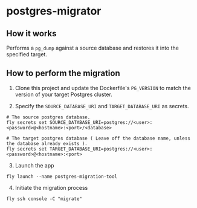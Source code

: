 # postgres-migrator

## How it works

Performs a `pg_dump` against a source database and restores it into the specified target.


## How to perform the migration

1. Clone this project and update the Dockerfile's `PG_VERSION` to match the version of your target Postgres cluster.

2. Specify the `SOURCE_DATABASE_URI` and `TARGET_DATABASE_URI` as secrets.
```shell
# The source postgres database.
fly secrets set SOURCE_DATABASE_URI=postgres://<user>:<password>@<hostname>:<port>/<database>

# The target postgres database ( Leave off the database name, unless the database already exists ).
fly secrets set TARGET_DATABASE_URI=postgres://<user>:<password>@<hostname>:<port>

```

3. Launch the app
```
fly launch --name postgres-migration-tool
```

4. Initiate the migration process
```
fly ssh console -C "migrate"
```

